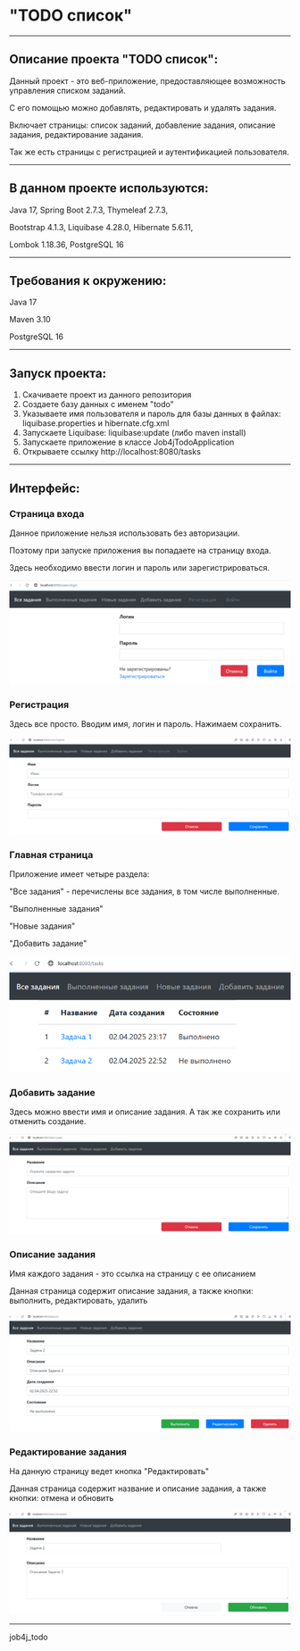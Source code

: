 # "TODO список"
***
## Описание проекта "TODO список":
Данный проект - это веб-приложение, предоставляющее возможность управления списком заданий.

С его помощью можно добавлять, редактировать и удалять задания.

Включает страницы: список заданий, добавление задания, описание задания, редактирование задания.

Так же есть страницы с регистрацией и аутентификацией пользователя.
***
## В данном проекте используются:
Java 17, Spring Boot 2.7.3, Thymeleaf 2.7.3,

Bootstrap 4.1.3, Liquibase 4.28.0, Hibernate 5.6.11,

Lombok 1.18.36, PostgreSQL 16
***
## Требования к окружению:
Java 17

Maven 3.10

PostgreSQL 16
***
## Запуск проекта:
1. Скачиваете проект из данного репозитория
2. Создаете базу данных с именем "todo"
3. Указываете имя пользователя и пароль для базы данных в файлах:
   liquibase.properties и hibernate.cfg.xml
4. Запускаете Liquibase: liquibase:update (либо maven install)
5. Запускаете приложение в классе Job4jTodoApplication
6. Открываете ссылку http://localhost:8080/tasks
***
## Интерфейс:

### Страница входа
Данное приложение нельзя использовать без авторизации.

Поэтому при запуске приложения вы попадаете на страницу входа.

Здесь необходимо ввести логин и пароль или зарегистрироваться.

![Страница входа](img/login.png)

### Регистрация

Здесь все просто. Вводим имя, логин и пароль. Нажимаем сохранить.

![Страница регистрации](img/register.png)

### Главная страница

Приложение имеет четыре раздела:

"Все задания" - перечислены все задания, в том числе выполненные.

"Выполненные задания"

"Новые задания"

"Добавить задание"

![Главная страница](img/list.png)

### Добавить задание

Здесь можно ввести имя и описание задания. А так же сохранить или отменить создание.

![Страница добавления задания](img/create.png)

### Описание задания

Имя каждого задания - это ссылка на страницу с ее описанием

Данная страница содержит описание задания, а также кнопки: выполнить, редактировать, удалить

![Страница описания задания](img/details.png)

### Редактирование задания

На данную страницу ведет кнопка "Редактировать"

Данная страница содержит название и описание задания, а также кнопки: отмена и обновить

![Страница редактирования задания](img/edit.png)
***
job4j_todo